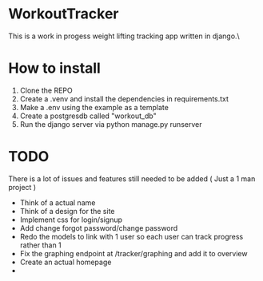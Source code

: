 # WorkoutTracker
This is a work in progess weight lifting tracking app written in django.\

# How to install
1. Clone the REPO
2. Create a .venv and install the dependencies in requirements.txt 
3. Make a .env using the example as a template
4. Create a postgresdb called "workout_db"
5. Run the django server via python manage.py runserver

# TODO
There is a lot of issues and features still needed to be added ( Just a 1 man project )
- Think of a actual name
- Think of a design for the site 
- Implement css for login/signup
- Add change forgot password/change password
- Redo the models to link with 1 user so each user can track progress rather than 1 
- Fix the graphing endpoint at /tracker/graphing and add it to overview
- Create an actual homepage
- 
